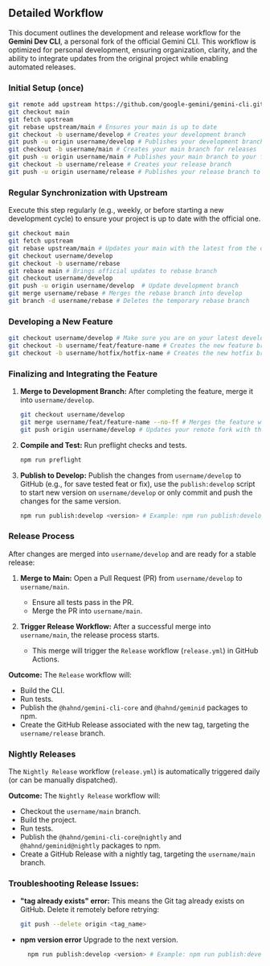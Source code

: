 ## Detailed Workflow

This document outlines the development and release workflow for the **Gemini Dev CLI**, a personal fork of the official Gemini CLI. This workflow is optimized for personal development, ensuring organization, clarity, and the ability to integrate updates from the original project while enabling automated releases.

### Initial Setup (once)

```bash
git remote add upstream https://github.com/google-gemini/gemini-cli.git # Adds the remote of the original project
git checkout main
git fetch upstream
git rebase upstream/main # Ensures your main is up to date
git checkout -b username/develop # Creates your development branch
git push -u origin username/develop # Publishes your development branch to your fork
git checkout -b username/main # Creates your main branch for releases
git push -u origin username/main # Publishes your main branch to your fork
git checkout -b username/release # Creates your release branch
git push -u origin username/release # Publishes your release branch to your fork
```

### Regular Synchronization with Upstream

Execute this step regularly (e.g., weekly, or before starting a new development cycle) to ensure your project is up to date with the official one.

```bash
git checkout main
git fetch upstream
git rebase upstream/main # Updates your main with the latest from the official project
git checkout username/develop
git checkout -b username/rebase
git rebase main # Brings official updates to rebase branch
git checkout username/develop
git push -u origin username/develop  # Update development branch
git merge username/rebase # Merges the rebase branch into develop
git branch -d username/rebase # Deletes the temporary rebase branch
```

### Developing a New Feature

```bash
git checkout username/develop # Make sure you are on your latest development branch
git checkout -b username/feat/feature-name # Creates the new feature branch
git checkout -b username/hotfix/hotfix-name # Creates the new hotfix branch
```

### Finalizing and Integrating the Feature

1.  **Merge to Development Branch:** After completing the feature, merge it into `username/develop`.

    ```bash
    git checkout username/develop
    git merge username/feat/feature-name --no-ff # Merges the feature with an explicit merge commit
    git push origin username/develop # Updates your remote fork with the new feature
    ```

2.  **Compile and Test:** Run preflight checks and tests.

    ```bash
    npm run preflight
    ```

3.  **Publish to Develop:** Publish the changes from `username/develop` to GitHub (e.g., for save tested feat or fix), use the `publish:develop` script to start new version on `username/develop` or only commit and push the changes for the same version.

    ```bash
    npm run publish:develop <version> # Example: npm run publish:develop 0.1.27
    ```

### Release Process

After changes are merged into `username/develop` and are ready for a stable release:

1.  **Merge to Main:** Open a Pull Request (PR) from `username/develop` to `username/main`.
    - Ensure all tests pass in the PR.
    - Merge the PR into `username/main`.

2.  **Trigger Release Workflow:** After a successful merge into `username/main`, the release process starts.
    - This merge will trigger the `Release` workflow (`release.yml`) in GitHub Actions.

**Outcome:** The `Release` workflow will:

- Build the CLI.
- Run tests.
- Publish the `@hahnd/gemini-cli-core` and `@hahnd/geminid` packages to npm.
- Create the GitHub Release associated with the new tag, targeting the `username/release` branch.

### Nightly Releases

The `Nightly Release` workflow (`release.yml`) is automatically triggered daily (or can be manually dispatched).

**Outcome:** The `Nightly Release` workflow will:

- Checkout the `username/main` branch.
- Build the project.
- Run tests.
- Publish the `@hahnd/gemini-cli-core@nightly` and `@hahnd/geminid@nightly` packages to npm.
- Create a GitHub Release with a nightly tag, targeting the `username/main` branch.

### Troubleshooting Release Issues:

- **"tag already exists" error:** This means the Git tag already exists on GitHub. Delete it remotely before retrying:

  ```bash
  git push --delete origin <tag_name>
  ```

- **npm version error** Upgrade to the next version.

  ```bash
    npm run publish:develop <version> # Example: npm run publish:develop 0.1.27
  ```
